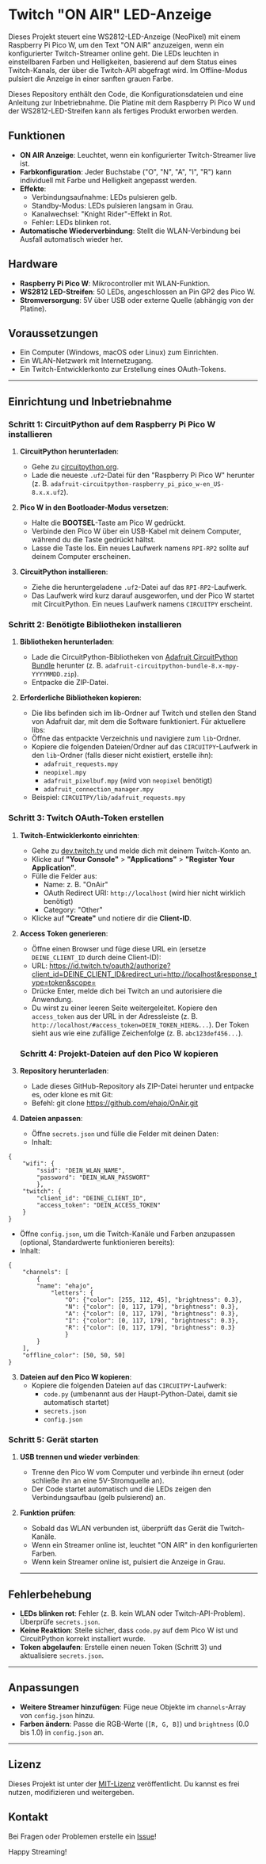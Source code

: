 # Twitch "ON AIR" LED-Anzeige

Dieses Projekt steuert eine WS2812-LED-Anzeige (NeoPixel) mit einem Raspberry Pi Pico W, um den Text "ON AIR" anzuzeigen, wenn ein konfigurierter Twitch-Streamer online geht. Die LEDs leuchten in einstellbaren Farben und Helligkeiten, basierend auf dem Status eines Twitch-Kanals, der über die Twitch-API abgefragt wird. Im Offline-Modus pulsiert die Anzeige in einer sanften grauen Farbe.

Dieses Repository enthält den Code, die Konfigurationsdateien und eine Anleitung zur Inbetriebnahme. Die Platine mit dem Raspberry Pi Pico W und der WS2812-LED-Streifen kann als fertiges Produkt erworben werden.
## Funktionen
- **ON AIR Anzeige**: Leuchtet, wenn ein konfigurierter Twitch-Streamer live ist.
- **Farbkonfiguration**: Jeder Buchstabe ("O", "N", "A", "I", "R") kann individuell mit Farbe und Helligkeit angepasst werden.
- **Effekte**:
  - Verbindungsaufnahme: LEDs pulsieren gelb.
  - Standby-Modus: LEDs pulsieren langsam in Grau.
  - Kanalwechsel: "Knight Rider"-Effekt in Rot.
  - Fehler: LEDs blinken rot.
- **Automatische Wiederverbindung**: Stellt die WLAN-Verbindung bei Ausfall automatisch wieder her.
## Hardware
- **Raspberry Pi Pico W**: Mikrocontroller mit WLAN-Funktion.
- **WS2812 LED-Streifen**: 50 LEDs, angeschlossen an Pin GP2 des Pico W.
- **Stromversorgung**: 5V über USB oder externe Quelle (abhängig von der Platine).

## Voraussetzungen
- Ein Computer (Windows, macOS oder Linux) zum Einrichten.
- Ein WLAN-Netzwerk mit Internetzugang.
- Ein Twitch-Entwicklerkonto zur Erstellung eines OAuth-Tokens.
---

## Einrichtung und Inbetriebnahme

### Schritt 1: CircuitPython auf dem Raspberry Pi Pico W installieren
1. **CircuitPython herunterladen**:
   - Gehe zu [circuitpython.org](https://circuitpython.org/board/raspberry_pi_pico_w/).
   - Lade die neueste `.uf2`-Datei für den "Raspberry Pi Pico W" herunter (z. B. `adafruit-circuitpython-raspberry_pi_pico_w-en_US-8.x.x.uf2`).

2. **Pico W in den Bootloader-Modus versetzen**:
   - Halte die **BOOTSEL**-Taste am Pico W gedrückt.
   - Verbinde den Pico W über ein USB-Kabel mit deinem Computer, während du die Taste gedrückt hältst.
   - Lasse die Taste los. Ein neues Laufwerk namens `RPI-RP2` sollte auf deinem Computer erscheinen.

3. **CircuitPython installieren**:
   - Ziehe die heruntergeladene `.uf2`-Datei auf das `RPI-RP2`-Laufwerk.
   - Das Laufwerk wird kurz darauf ausgeworfen, und der Pico W startet mit CircuitPython. Ein neues Laufwerk namens `CIRCUITPY` erscheint.

### Schritt 2: Benötigte Bibliotheken installieren
1. **Bibliotheken herunterladen**:
   - Lade die CircuitPython-Bibliotheken von [Adafruit CircuitPython Bundle](https://github.com/adafruit/Adafruit_CircuitPython_Bundle/releases) herunter (z. B. `adafruit-circuitpython-bundle-8.x-mpy-YYYYMMDD.zip`).
   - Entpacke die ZIP-Datei.

2. **Erforderliche Bibliotheken kopieren**:
   - Die libs befinden sich im lib-Ordner auf Twitch und stellen den Stand von Adafruit dar, mit dem die Software funktioniert. Für aktuellere libs:
   - Öffne das entpackte Verzeichnis und navigiere zum `lib`-Ordner.
   - Kopiere die folgenden Dateien/Ordner auf das `CIRCUITPY`-Laufwerk in den `lib`-Ordner (falls dieser nicht existiert, erstelle ihn):
     - `adafruit_requests.mpy`
     - `neopixel.mpy`
     - `adafruit_pixelbuf.mpy` (wird von `neopixel` benötigt)
	 - `adafruit_connection_manager.mpy`
   - Beispiel: `CIRCUITPY/lib/adafruit_requests.mpy`

### Schritt 3: Twitch OAuth-Token erstellen
1. **Twitch-Entwicklerkonto einrichten**:
   - Gehe zu [dev.twitch.tv](https://dev.twitch.tv/) und melde dich mit deinem Twitch-Konto an.
   - Klicke auf **"Your Console"** > **"Applications"** > **"Register Your Application"**.
   - Fülle die Felder aus:
     - Name: z. B. "OnAir"
     - OAuth Redirect URI: `http://localhost` (wird hier nicht wirklich benötigt)
     - Category: "Other"
   - Klicke auf **"Create"** und notiere dir die **Client-ID**.

2. **Access Token generieren**:
   - Öffne einen Browser und füge diese URL ein (ersetze `DEINE_CLIENT_ID` durch deine Client-ID):
   - URL: https://id.twitch.tv/oauth2/authorize?client_id=DEINE_CLIENT_ID&redirect_uri=http://localhost&response_type=token&scope=
   - Drücke Enter, melde dich bei Twitch an und autorisiere die Anwendung.
   - Du wirst zu einer leeren Seite weitergeleitet. Kopiere den `access_token` aus der URL in der Adressleiste (z. B. `http://localhost/#access_token=DEIN_TOKEN_HIER&...`). Der Token sieht aus wie eine zufällige Zeichenfolge (z. B. `abc123def456...`).
   ### Schritt 4: Projekt-Dateien auf den Pico W kopieren
1. **Repository herunterladen**:
   - Lade dieses GitHub-Repository als ZIP-Datei herunter und entpacke es, oder klone es mit Git:
   - Befehl: git clone https://github.com/ehajo/OnAir.git

2. **Dateien anpassen**:
   - Öffne `secrets.json` und fülle die Felder mit deinen Daten:
   - Inhalt:
```
{
    "wifi": {
        "ssid": "DEIN_WLAN_NAME",
        "password": "DEIN_WLAN_PASSWORT"
        },
    "twitch": {
        "client_id": "DEINE_CLIENT_ID",
        "access_token": "DEIN_ACCESS_TOKEN"
    }
}
 ```
   - Öffne `config.json`, um die Twitch-Kanäle und Farben anzupassen (optional, Standardwerte funktionieren bereits):
   - Inhalt:
```
{
	"channels": [
		{
		"name": "ehajo",
			"letters": {
				"O": {"color": [255, 112, 45], "brightness": 0.3},
                "N": {"color": [0, 117, 179], "brightness": 0.3},
                "A": {"color": [0, 117, 179], "brightness": 0.3},
                "I": {"color": [0, 117, 179], "brightness": 0.3},
                "R": {"color": [0, 117, 179], "brightness": 0.3}
                }
		}
    ],
    "offline_color": [50, 50, 50]
}
```

3. **Dateien auf den Pico W kopieren**:
   - Kopiere die folgenden Dateien auf das `CIRCUITPY`-Laufwerk:
     - `code.py` (umbenannt aus der Haupt-Python-Datei, damit sie automatisch startet)
     - `secrets.json`
     - `config.json`

### Schritt 5: Gerät starten
1. **USB trennen und wieder verbinden**:
   - Trenne den Pico W vom Computer und verbinde ihn erneut (oder schließe ihn an eine 5V-Stromquelle an).
   - Der Code startet automatisch und die LEDs zeigen den Verbindungsaufbau (gelb pulsierend) an.

2. **Funktion prüfen**:
   - Sobald das WLAN verbunden ist, überprüft das Gerät die Twitch-Kanäle.
   - Wenn ein Streamer online ist, leuchtet "ON AIR" in den konfigurierten Farben.
   - Wenn kein Streamer online ist, pulsiert die Anzeige in Grau.
   ---

## Fehlerbehebung
- **LEDs blinken rot**: Fehler (z. B. kein WLAN oder Twitch-API-Problem). Überprüfe `secrets.json`.
- **Keine Reaktion**: Stelle sicher, dass `code.py` auf dem Pico W ist und CircuitPython korrekt installiert wurde.
- **Token abgelaufen**: Erstelle einen neuen Token (Schritt 3) und aktualisiere `secrets.json`.

---

## Anpassungen
- **Weitere Streamer hinzufügen**: Füge neue Objekte im `channels`-Array von `config.json` hinzu.
- **Farben ändern**: Passe die RGB-Werte (`[R, G, B]`) und `brightness` (0.0 bis 1.0) in `config.json` an.

---

## Lizenz
Dieses Projekt ist unter der [MIT-Lizenz](LICENSE) veröffentlicht. Du kannst es frei nutzen, modifizieren und weitergeben.

## Kontakt
Bei Fragen oder Problemen erstelle ein [Issue](https://github.com/ehajo/OnAir/issues)!

Happy Streaming!
